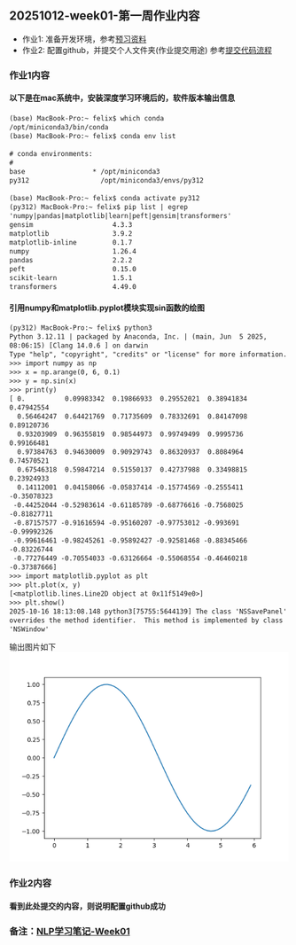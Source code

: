 ## 20251012-week01-第一周作业内容

- 作业1: 准备开发环境，参考[预习资料](https://note.youdao.com/s/BAcOYrOB)
- 作业2: 配置github，并提交个人文件夹(作业提交用途) 参考[提交代码流程](https://note.youdao.com/s/KXGBGt8D)

### 作业1内容
#### 以下是在mac系统中，安装深度学习环境后的，软件版本输出信息

```
(base) MacBook-Pro:~ felix$ which conda
/opt/miniconda3/bin/conda
(base) MacBook-Pro:~ felix$ conda env list

# conda environments:
#
base                 * /opt/miniconda3
py312                  /opt/miniconda3/envs/py312

(base) MacBook-Pro:~ felix$ conda activate py312
(py312) MacBook-Pro:~ felix$ pip list | egrep 'numpy|pandas|matplotlib|learn|peft|gensim|transformers'
gensim                    4.3.3
matplotlib                3.9.2
matplotlib-inline         0.1.7
numpy                     1.26.4
pandas                    2.2.2
peft                      0.15.0
scikit-learn              1.5.1
transformers              4.49.0
```

#### 引用numpy和matplotlib.pyplot模块实现sin函数的绘图
```
(py312) MacBook-Pro:~ felix$ python3
Python 3.12.11 | packaged by Anaconda, Inc. | (main, Jun  5 2025, 08:06:15) [Clang 14.0.6 ] on darwin
Type "help", "copyright", "credits" or "license" for more information.
>>> import numpy as np
>>> x = np.arange(0, 6, 0.1)
>>> y = np.sin(x)
>>> print(y)
[ 0.          0.09983342  0.19866933  0.29552021  0.38941834  0.47942554
  0.56464247  0.64421769  0.71735609  0.78332691  0.84147098  0.89120736
  0.93203909  0.96355819  0.98544973  0.99749499  0.9995736   0.99166481
  0.97384763  0.94630009  0.90929743  0.86320937  0.8084964   0.74570521
  0.67546318  0.59847214  0.51550137  0.42737988  0.33498815  0.23924933
  0.14112001  0.04158066 -0.05837414 -0.15774569 -0.2555411  -0.35078323
 -0.44252044 -0.52983614 -0.61185789 -0.68776616 -0.7568025  -0.81827711
 -0.87157577 -0.91616594 -0.95160207 -0.97753012 -0.993691   -0.99992326
 -0.99616461 -0.98245261 -0.95892427 -0.92581468 -0.88345466 -0.83226744
 -0.77276449 -0.70554033 -0.63126664 -0.55068554 -0.46460218 -0.37387666]
>>> import matplotlib.pyplot as plt
>>> plt.plot(x, y)
[<matplotlib.lines.Line2D object at 0x11f5149e0>]
>>> plt.show()
2025-10-16 18:13:08.148 python3[75755:5644139] The class 'NSSavePanel' overrides the method identifier.  This method is implemented by class 'NSWindow'
```
输出图片如下
![sin.png](sin.png)

### 作业2内容
#### 看到此处提交的内容，则说明配置github成功

### 备注：[NLP学习笔记-Week01](https://share.note.youdao.com/s/9kehADt4)